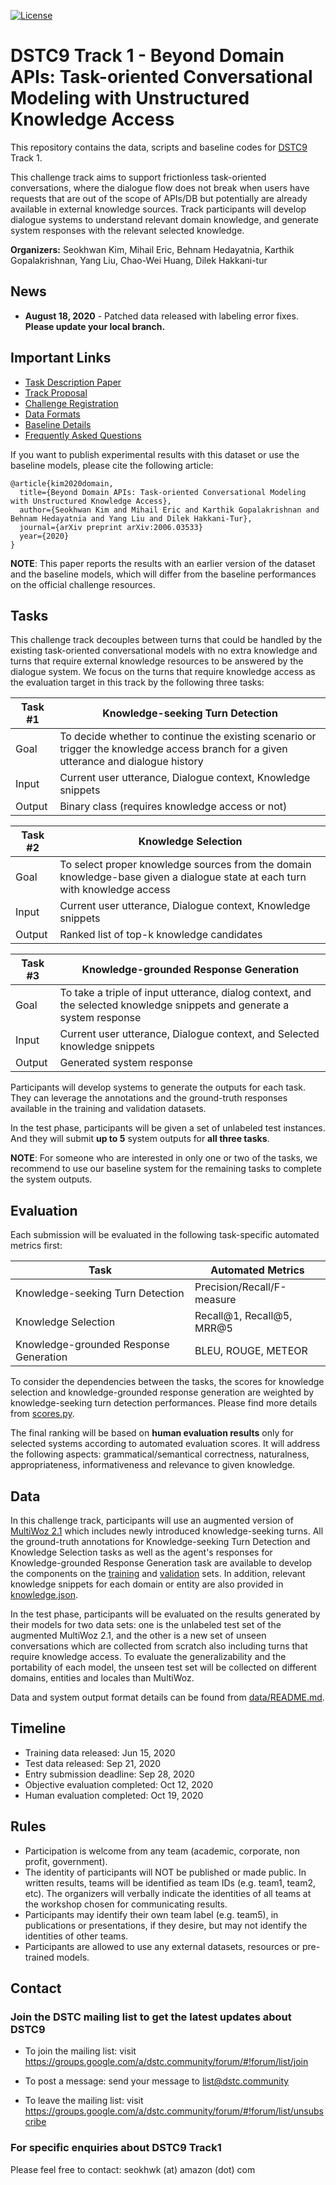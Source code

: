 [![License](https://img.shields.io/badge/License-Apache%202.0-blue.svg)](https://opensource.org/licenses/Apache-2.0)

# DSTC9 Track 1 - Beyond Domain APIs: Task-oriented Conversational Modeling with Unstructured Knowledge Access

This repository contains the data, scripts and baseline codes for [DSTC9](https://dstc9.dstc.community/) Track 1.

This challenge track aims to support frictionless task-oriented conversations, where the dialogue flow does not break when users have requests that are out of the scope of APIs/DB but potentially are already available in external knowledge sources.
Track participants will develop dialogue systems to understand relevant domain knowledge, and generate system responses with the relevant selected knowledge.

**Organizers:** Seokhwan Kim, Mihail Eric, Behnam Hedayatnia, Karthik Gopalakrishnan, Yang Liu, Chao-Wei Huang, Dilek Hakkani-tur

## News
* **August 18, 2020** - Patched data released with labeling error fixes. **Please update your local branch.**

## Important Links
* [Task Description Paper](https://arxiv.org/abs/2006.03533)
* [Track Proposal](https://drive.google.com/file/d/0Bx4CHsnRHDmJMXBNd0xGcmk5cE5OQ1FJWDM3NTY3dWZLR3E4/view?usp=sharing)
* [Challenge Registration](https://forms.gle/jdT79eBeySHVoa1QA)
* [Data Formats](data/README.md)
* [Baseline Details](baseline/README.md)
* [Frequently Asked Questions](FAQ.md)

If you want to publish experimental results with this dataset or use the baseline models, please cite the following article:
```
@article{kim2020domain,
  title={Beyond Domain APIs: Task-oriented Conversational Modeling with Unstructured Knowledge Access},
  author={Seokhwan Kim and Mihail Eric and Karthik Gopalakrishnan and Behnam Hedayatnia and Yang Liu and Dilek Hakkani-Tur},
  journal={arXiv preprint arXiv:2006.03533}
  year={2020}
}
```

**NOTE**: This paper reports the results with an earlier version of the dataset and the baseline models, which will differ from the baseline performances on the official challenge resources.

## Tasks

This challenge track decouples between turns that could be handled by the existing task-oriented conversational models with no extra knowledge and turns that require external knowledge resources to be answered by the dialogue system.
We focus on the turns that require knowledge access as the evaluation target in this track by the following three tasks:

| Task #1 | Knowledge-seeking Turn Detection                                                                                                      |
|---------|---------------------------------------------------------------------------------------------------------------------------------------|
| Goal    | To decide whether to continue the existing scenario or trigger the knowledge access branch for a given utterance and dialogue history |
| Input   | Current user utterance, Dialogue context, Knowledge snippets                                                                          |
| Output  | Binary class (requires knowledge access or not)                                                                                       |

| Task #2 | Knowledge Selection                                                                                                                   |
|---------|---------------------------------------------------------------------------------------------------------------------------------------|
| Goal    | To select proper knowledge sources from the domain knowledge-base given a dialogue state at each turn with knowledge access           |
| Input   | Current user utterance, Dialogue context, Knowledge snippets                                                                          |
| Output  | Ranked list of top-k knowledge candidates                                                                                             |

| Task #3 | Knowledge-grounded Response Generation                                                                                                |
|---------|---------------------------------------------------------------------------------------------------------------------------------------|
| Goal    | To take a triple of input utterance, dialog context, and the selected knowledge snippets and generate a system response               |
| Input   | Current user utterance, Dialogue context, and Selected knowledge snippets                                                             |
| Output  | Generated system response                                                                                                             |

Participants will develop systems to generate the outputs for each task.
They can leverage the annotations and the ground-truth responses available in the training and validation datasets.

In the test phase, participants will be given a set of unlabeled test instances.
And they will submit **up to 5** system outputs for **all three tasks**.

**NOTE**: For someone who are interested in only one or two of the tasks, we recommend to use our baseline system for the remaining tasks to complete the system outputs.


## Evaluation

Each submission will be evaluated in the following task-specific automated metrics first:

| Task                                   | Automated Metrics          |
|----------------------------------------|----------------------------|
| Knowledge-seeking Turn Detection       | Precision/Recall/F-measure |
| Knowledge Selection                    | Recall@1, Recall@5, MRR@5  |
| Knowledge-grounded Response Generation | BLEU, ROUGE, METEOR        |

To consider the dependencies between the tasks, the scores for knowledge selection and knowledge-grounded response generation are weighted by knowledge-seeking turn detection performances. Please find more details from [scores.py](scripts/scores.py).

The final ranking will be based on **human evaluation results** only for selected systems according to automated evaluation scores.
It will address the following aspects: grammatical/semantical correctness, naturalness, appropriateness, informativeness and relevance to given knowledge.

## Data

In this challenge track, participants will use an augmented version of [MultiWoz 2.1](https://github.com/budzianowski/multiwoz) which includes newly introduced knowledge-seeking turns.
All the ground-truth annotations for Knowledge-seeking Turn Detection and Knowledge Selection tasks as well as the agent's responses for Knowledge-grounded Response Generation task are available to develop the components on the [training](data/train) and [validation](data/val) sets.
In addition, relevant knowledge snippets for each domain or entity are also provided in [knowledge.json](data/knowledge.json).

In the test phase, participants will be evaluated on the results generated by their models for two data sets: one is the unlabeled test set of the augmented MultiWoz 2.1, and the other is a new set of unseen conversations which are collected from scratch also including turns that require knowledge access.
To evaluate the generalizability and the portability of each model, the unseen test set will be collected on different domains, entities and locales than MultiWoz.

Data and system output format details can be found from [data/README.md](data/README.md).

## Timeline

* Training data released: Jun 15, 2020 
* Test data released: Sep 21, 2020
* Entry submission deadline: Sep 28, 2020
* Objective evaluation completed: Oct 12, 2020
* Human evaluation completed: Oct 19, 2020

## Rules

* Participation is welcome from any team (academic, corporate, non profit, government).
* The identity of participants will NOT be published or made public. In written results, teams will be identified as team IDs (e.g. team1, team2, etc). The organizers will verbally indicate the identities of all teams at the workshop chosen for communicating results.
* Participants may identify their own team label (e.g. team5), in publications or presentations, if they desire, but may not identify the identities of other teams.
* Participants are allowed to use any external datasets, resources or pre-trained models.

## Contact

### Join the DSTC mailing list to get the latest updates about DSTC9
* To join the mailing list: visit https://groups.google.com/a/dstc.community/forum/#!forum/list/join

* To post a message: send your message to list@dstc.community

* To leave the mailing list: visit https://groups.google.com/a/dstc.community/forum/#!forum/list/unsubscribe

### For specific enquiries about DSTC9 Track1

Please feel free to contact: seokhwk (at) amazon (dot) com
